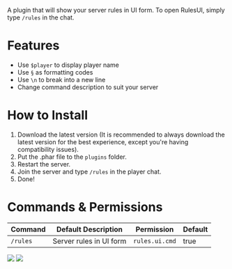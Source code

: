 A plugin that will show your server rules in UI form. To open RulesUI, simply type `/rules` in the chat.

# Features

- Use `$player` to display player name
- Use `§` as formatting codes
- Use `\n` to break into a new line
- Change command description to suit your server

# How to Install

1. Download the latest version (It is recommended to always download the latest version for the best experience, except you're having compatibility issues).
2. Put the .phar file to the `plugins` folder.
3. Restart the server.
4. Join the server and type `/rules` in the player chat.
5. Done!

# Commands & Permissions

| Command | Default Description | Permission | Default |
| --- | --- | --- | --- |
| `/rules` | Server rules in UI form | `rules.ui.cmd` | true |

[![](https://poggit.pmmp.io/shield.state/RulesUI)](https://poggit.pmmp.io/p/RulesUI)
<a href="https://poggit.pmmp.io/p/RulesUI"><img src="https://poggit.pmmp.io/shield.state/RulesUI"></a>
